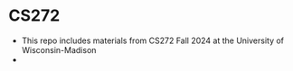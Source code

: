 # CS272
- This repo includes materials from CS272 Fall 2024 at the University of Wisconsin-Madison
- 
